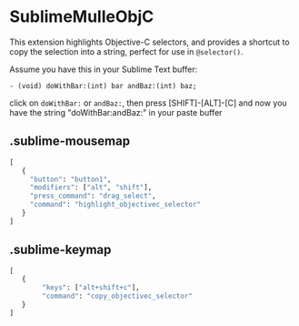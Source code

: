 # SublimeMulleObjC

This extension highlights Objective-C selectors, and provides a shortcut
to copy the selection into a string, perfect for use in `@selector()`.

Assume you have this in your Sublime Text buffer:

``` objc
- (void) doWithBar:(int) bar andBaz:(int) baz;
```

click on `doWithBar:` or `andBaz:`, then press [SHIFT]-[ALT]-[C] and now you have the string "doWithBar:andBaz:" in your paste buffer


## .sublime-mousemap

``` python
[
   {
     "button": "button1",  
     "modifiers": ["alt", "shift"],
     "press_command": "drag_select",
     "command": "highlight_objectivec_selector"
   }
]
```

## .sublime-keymap

``` python
[
   {
        "keys": ["alt+shift+c"],
        "command": "copy_objectivec_selector"
   }
]
```


